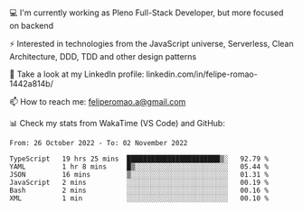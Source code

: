 💻 I'm currently working as Pleno Full-Stack Developer, but more focused on backend

⚡ Interested in technologies from the JavaScript universe, Serverless, Clean Architecture, DDD, TDD and other design patterns

👥 Take a look at my LinkedIn profile: linkedin.com/in/felipe-romao-1442a814b/

📫 How to reach me: feliperomao.a@gmail.com

📊 Check my stats from WakaTime (VS Code) and GitHub:

<!--START_SECTION:waka-->

```text
From: 26 October 2022 - To: 02 November 2022

TypeScript   19 hrs 25 mins  ███████████████████████▒░   92.79 %
YAML         1 hr 8 mins     █▒░░░░░░░░░░░░░░░░░░░░░░░   05.44 %
JSON         16 mins         ▒░░░░░░░░░░░░░░░░░░░░░░░░   01.31 %
JavaScript   2 mins          ░░░░░░░░░░░░░░░░░░░░░░░░░   00.19 %
Bash         2 mins          ░░░░░░░░░░░░░░░░░░░░░░░░░   00.16 %
XML          1 min           ░░░░░░░░░░░░░░░░░░░░░░░░░   00.10 %
```

<!--END_SECTION:waka-->
